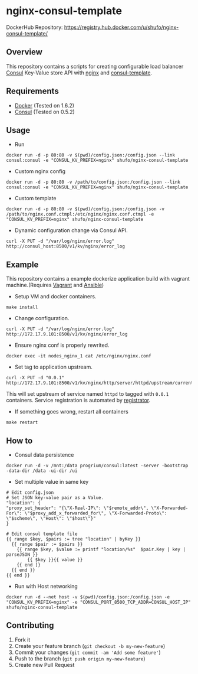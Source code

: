 nginx-consul-template
==============================

DockerHub Repository: https://registry.hub.docker.com/u/shufo/nginx-consul-template/

## Overview

This repository contains a scripts for creating configurable load balancer [Consul](https://www.consul.io/) Key-Value store API with [nginx](http://nginx.org/en/) and [consul-template](https://github.com/hashicorp/consul-template).

## Requirements

- [Docker](https://www.docker.com/) (Tested on 1.6.2)
- [Consul](https://www.consul.io/) (Tested on 0.5.2)

## Usage

- Run 

```
docker run -d -p 80:80 -v $(pwd)/config.json:/config.json --link consul:consul -e "CONSUL_KV_PREFIX=nginx" shufo/nginx-consul-template
```

- Custom nginx config

```
docker run -d -p 80:80 -v /path/to/config.json:/config.json --link consul:consul -e "CONSUL_KV_PREFIX=nginx" shufo/nginx-consul-template
```

- Custom template

```
docker run -d -p 80:80 -v $(pwd)/config.json:/config.json -v /path/to/nginx.conf.ctmpl:/etc/nginx/nginx.conf.ctmpl -e "CONSUL_KV_PREFIX=nginx" shufo/nginx-consul-template
```

- Dynamic configuration change via Consul API.

```
curl -X PUT -d "/var/log/nginx/error.log" http://consul_host:8500/v1/kv/nginx/error_log
```


## Example

This repository contains a example dockerize application build with vagrant machine.(Requires [Vagrant](https://www.vagrantup.com/) and [Ansible](http://docs.ansible.com/intro_installation.html))

- Setup VM and docker containers.

```
make install
```

- Change configuration.

```
curl -X PUT -d "/var/log/nginx/error.log" http://172.17.9.101:8500/v1/kv/nginx/error_log
```

- Ensure nginx conf is properly rewrited.

```
docker exec -it nodes_nginx_1 cat /etc/nginx/nginx.conf
```

- Set tag to application upstream.

```
curl -X PUT -d "0.0.1" http://172.17.9.101:8500/v1/kv/nginx/http/server/httpd/upstream/current
```

This will set upstream of service named `httpd` to tagged with `0.0.1` containers. Service registration is automated by [registrator](https://registry.hub.docker.com/u/sttts/registrator/).

- If something goes wrong, restart all containers

```
make restart
```

## How to

- Consul data persistence

```
docker run -d -v /mnt:/data progrium/consul:latest -server -bootstrap -data-dir /data -ui-dir /ui
```

- Set multiple value in same key

```
# Edit config.json
# Set JSON key-value pair as a Value.
"location": {
"proxy_set_header": "{\"X-Real-IP\": \"$remote_addr\", \"X-Forwarded-For\": \"$proxy_add_x_forwarded_for\", \"X-Forwarded-Proto\": \"$scheme\", \"Host\": \"$host\"}"
}

# Edit consul template file
{{ range $key, $pairs := tree "location" | byKey }}
  {{ range $pair := $pairs }}
    {{ range $key, $value := printf "location/%s"  $pair.Key | key | parseJSON }}
    	{{ $key }}{{ value }}
    {{ end ]}
  {{ end }}
{{ end }}
```

- Run with Host networking

```
docker run -d --net host -v $(pwd)/config.json:/config.json -e "CONSUL_KV_PREFIX=nginx" -e "CONSUL_PORT_8500_TCP_ADDR=CONSUL_HOST_IP" shufo/nginx-consul-template
```

## Contributing

1. Fork it
2. Create your feature branch (`git checkout -b my-new-feature`)
3. Commit your changes (`git commit -am 'Add some feature'`)
4. Push to the branch (`git push origin my-new-feature`)
5. Create new Pull Request
